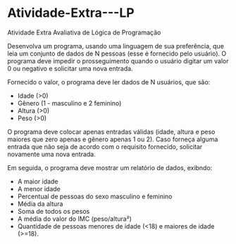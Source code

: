 # Atividade-Extra---LP
Atividade Extra Avaliativa de Lógica de Programação

Desenvolva um programa, usando uma linguagem de sua preferência, que leia um conjunto de dados de N pessoas (esse é fornecido pelo usuário).
O programa deve impedir o prosseguimento quando o usuário digitar um valor 0 ou negativo e solicitar uma nova entrada.

Fornecido o valor, o programa deve ler dados de N usuários, que são:
- Idade (>0)
- Gênero (1 - masculino e 2 feminino)
- Altura (>0)
- Peso (>0)

O programa deve colocar apenas entradas válidas (idade, altura e peso maiores que zero apenas e gênero apenas 1 ou 2).
Caso forneça alguma entrada que não seja de acordo com o requisito fornecido, solicitar novamente uma nova entrada.

Em seguida, o programa deve mostrar um relatório de dados, exibndo:
- A maior idade
- A menor idade
- Percentual de pessoas do sexo masculino e feminino
- Média da altura
- Soma de todos os pesos
- A média do valor do IMC  (peso/altura²)
- Quantidade de pessoas menores de idade (<18) e maiores de idade (>=18).
